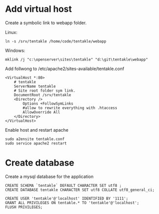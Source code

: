 Add virtual host
================

Create a symbolic link to webapp folder.

Linux:
```
ln -s /srv/tentakle /home/code/tentakle/webapp
```

Windows:
```
mklink /j "c:\openserver\sites\tentakle" "d:\git\tentakle\webapp"
```

Add follwong to /etc/apache2/sites-available/tentakle.conf

```
<VirtualHost *:80>
    # tentakle
    ServerName tentakle
    # Site root folder sym link.
    DocumentRoot /srv/tentakle
    <Directory />
        Options +FollowSymLinks
        #allow to rewrite everything with .htaccess
        AllowOverride All
    </Directory>
</VirtualHost>
```

Enable host and restart apache
```
sudo a2ensite tentakle.conf
sudo service apache2 restart
```

Create database
===============

Create a mysql database for the application

```
CREATE SCHEMA `tentakle` DEFAULT CHARACTER SET utf8 ;
CREATE DATABASE tentakle CHARACTER SET utf8 COLLATE utf8_general_ci;

CREATE USER 'tentakle'@'localhost' IDENTIFIED BY '1111';
GRANT ALL PRIVILEGES ON tentakle.* TO 'tentakle'@'localhost';
FLUSH PRIVILEGES;
```
